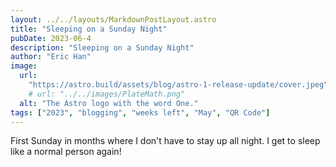 ```yaml
---
layout: ../../layouts/MarkdownPostLayout.astro
title: "Sleeping on a Sunday Night"
pubDate: 2023-06-4
description: "Sleeping on a Sunday Night"
author: "Eric Han"
image:
  url:
    "https://astro.build/assets/blog/astro-1-release-update/cover.jpeg"
    # url: "../../images/PlateMath.png"
  alt: "The Astro logo with the word One."
tags: ["2023", "blogging", "weeks left", "May", "QR Code"]
---
```


First Sunday in months where I don't have to stay up all night. I get to sleep like a normal person again!
